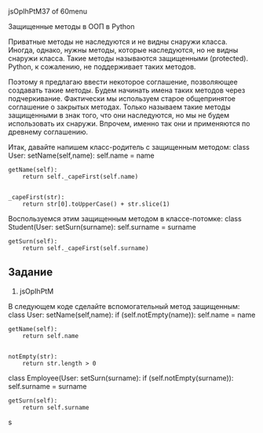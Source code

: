 
jsOpIhPtM37 of 60menu

Защищенные методы в ООП в Python

Приватные методы не наследуются и не видны снаружи класса. Иногда, однако, нужны методы, которые наследуются, но не видны снаружи класса. Такие методы называются защищенными (protected). Python, к сожалению, не поддерживает таких методов.

Поэтому я предлагаю ввести некоторое соглашение, позволяющее создавать такие методы. Будем начинать имена таких методов через подчеркивание. Фактически мы используем старое общепринятое соглашение о закрытых методах. Только называем такие методы защищенными в знак того, что они наследуются, но мы не будем использовать их снаружи. Впрочем, именно так они и применяются по древнему соглашению.

Итак, давайте напишем класс-родитель с защищенным методом:
class User:
	setName(self,name):
		self.name = name 
	
	getName(self):
		return self._capeFirst(self.name) 
	
	
	_capeFirst(str):
		return str[0].toUpperCase() + str.slice(1) 
	


Воспользуемся этим защищенным методом в классе-потомке:
class Student(User:
	setSurn(surname):
		self.surname = surname 
	
	getSurn(self):
		return self._capeFirst(self.surname) 
	


## Задание

1. jsOpIhPtM

В следующем коде сделайте вспомогательный метод защищенным:
class User:
	setName(self,name):
		if (self.notEmpty(name)):
			self.name = name 
		
	
	getName(self):
		return self.name 
	
	
	notEmpty(str):
		return str.length > 0 
	

class Employee(User:
	setSurn(surname):
		if (self.notEmpty(surname)):
			self.surname = surname 
		
	
	getSurn(self):
		return self.surname 
	



s